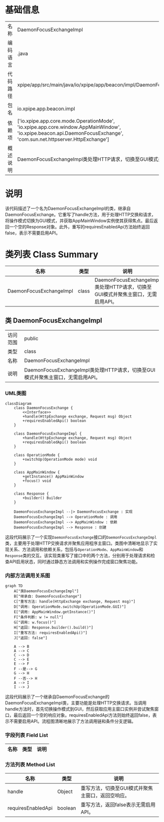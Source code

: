 # 基础信息

|      |      |
|------|------|
| 名称 | DaemonFocusExchangeImpl |
| 编码语言 | .java |
| 代码路径 | xpipe/app/src/main/java/io/xpipe/app/beacon/impl/DaemonFocusExchangeImpl.java |
| 包名 | io.xpipe.app.beacon.impl |
| 依赖项 | ['io.xpipe.app.core.mode.OperationMode', 'io.xpipe.app.core.window.AppMainWindow', 'io.xpipe.beacon.api.DaemonFocusExchange', 'com.sun.net.httpserver.HttpExchange'] |
| 概述说明 | DaemonFocusExchangeImpl类处理HTTP请求，切换至GUI模式并聚焦主窗口。 |

# 说明

该代码描述了一个名为DaemonFocusExchangeImpl的类，继承自DaemonFocusExchange。它重写了handle方法，用于处理HTTP交换和请求，将操作模式切换为GUI模式，并获取AppMainWindow实例使其获得焦点。最后返回一个空的Response对象。此外，重写的requiresEnabledApi方法始终返回false，表示不需要启用API。

# 类列表 Class Summary

| 名称   | 类型  | 说明 |
|-------|------|-------------|
| DaemonFocusExchangeImpl | class | DaemonFocusExchangeImpl类处理HTTP请求，切换至GUI模式并聚焦主窗口，无需启用API。 |



## 类 DaemonFocusExchangeImpl

|      |      |
|------|------|
| 访问范围 | public |
| 类型 | class |
| 名称 | DaemonFocusExchangeImpl |
| 说明 | DaemonFocusExchangeImpl类处理HTTP请求，切换至GUI模式并聚焦主窗口，无需启用API。 |


### UML类图

```mermaid
classDiagram
    class DaemonFocusExchange {
        <<Interface>>
        +handle(HttpExchange exchange, Request msg) Object
        +requiresEnabledApi() boolean
    }
    
    class DaemonFocusExchangeImpl {
        +handle(HttpExchange exchange, Request msg) Object
        +requiresEnabledApi() boolean
    }
    
    class OperationMode {
        +switchUp(OperationMode mode) void
    }
    
    class AppMainWindow {
        +getInstance() AppMainWindow
        +focus() void
    }
    
    class Response {
        +builder() Builder
    }
    
    DaemonFocusExchangeImpl --|> DaemonFocusExchange : 实现
    DaemonFocusExchangeImpl --> OperationMode : 调用
    DaemonFocusExchangeImpl --> AppMainWindow : 依赖
    DaemonFocusExchangeImpl --> Response : 创建
```

这段代码展示了一个实现`DaemonFocusExchange`接口的`DaemonFocusExchangeImpl`类，主要用于处理HTTP交换请求并聚焦应用程序主窗口。类图中清晰地显示了实现关系、方法调用和依赖关系，包括与`OperationMode`、`AppMainWindow`和`Response`类的交互。该实现类重写了接口中的两个方法，分别用于处理请求和检查API启用状态，同时通过静态方法调用和实例操作完成窗口聚焦功能。


### 内部方法调用关系图

```mermaid
graph TD
    A["类DaemonFocusExchangeImpl"]
    B["继承自: DaemonFocusExchange"]
    C["重写方法: handle(HttpExchange exchange, Request msg)"]
    D["调用: OperationMode.switchUp(OperationMode.GUI)"]
    E["调用: AppMainWindow.getInstance()"]
    F["条件判断: w != null"]
    G["调用: w.focus()"]
    H["返回: Response.builder().build()"]
    I["重写方法: requiresEnabledApi()"]
    J["返回: false"]

    A --> B
    A --> C
    C --> D
    C --> E
    E --> F
    F --是--> G
    G --> H
    F --否--> H
    A --> I
    I --> J
```

这段代码展示了一个继承自DaemonFocusExchange的DaemonFocusExchangeImpl类，主要功能是处理HTTP交换请求。当调用handle方法时，首先切换操作模式到GUI，然后获取应用主窗口实例并尝试聚焦窗口，最后返回一个空的响应对象。requiresEnabledApi方法则始终返回false，表示不需要启用API。流程图清晰地展示了方法调用链和条件分支逻辑。

### 字段列表 Field List

| 名称  | 类型  | 说明 |
|-------|-------|------|

### 方法列表 Method List

| 名称  | 类型  | 说明 |
|-------|-------|------|
| handle | Object | 重写方法，切换至GUI模式并聚焦主窗口，返回空响应。 |
| requiresEnabledApi | boolean | 重写方法，返回false表示无需启用API。 |




